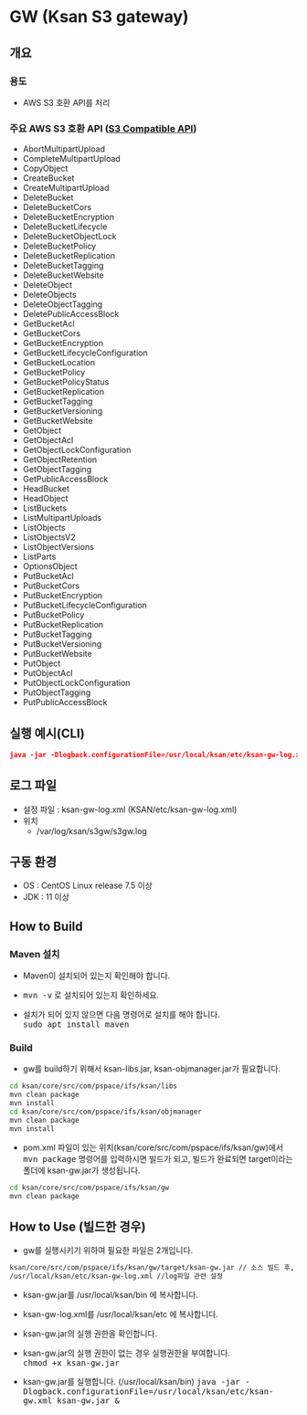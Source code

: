 # GW (Ksan S3 gateway)

## 개요

### 용도
* AWS S3 호환 API를 처리

### 주요 AWS S3 호환 API ([S3 Compatible API](docs/s3-compatible-api.pdf))
* AbortMultipartUpload
* CompleteMultipartUpload
* CopyObject
* CreateBucket
* CreateMultipartUpload
* DeleteBucket
* DeleteBucketCors
* DeleteBucketEncryption
* DeleteBucketLifecycle
* DeleteBucketObjectLock
* DeleteBucketPolicy
* DeleteBucketReplication
* DeleteBucketTagging
* DeleteBucketWebsite
* DeleteObject
* DeleteObjects
* DeleteObjectTagging
* DeletePublicAccessBlock
* GetBucketAcl
* GetBucketCors
* GetBucketEncryption
* GetBucketLifecycleConfiguration
* GetBucketLocation
* GetBucketPolicy
* GetBucketPolicyStatus
* GetBucketReplication
* GetBucketTagging
* GetBucketVersioning
* GetBucketWebsite
* GetObject
* GetObjectAcl
* GetObjectLockConfiguration
* GetObjectRetention
* GetObjectTagging
* GetPublicAccessBlock
* HeadBucket
* HeadObject
* ListBuckets
* ListMultipartUploads
* ListObjects
* ListObjectsV2
* ListObjectVersions
* ListParts
* OptionsObject
* PutBucketAcl
* PutBucketCors
* PutBucketEncryption
* PutBucketLifecycleConfiguration
* PutBucketPolicy
* PutBucketReplication
* PutBucketTagging
* PutBucketVersioning
* PutBucketWebsite
* PutObject
* PutObjectAcl
* PutObjectLockConfiguration
* PutObjectTagging
* PutPublicAccessBlock

## 실행 예시(CLI)
```json
java -jar -Dlogback.configurationFile=/usr/local/ksan/etc/ksan-gw-log.xml ksan-gw.jar &
```

## 로그 파일
* 설정 파일 : ksan-gw-log.xml (KSAN/etc/ksan-gw-log.xml)
* 위치
  * /var/log/ksan/s3gw/s3gw.log

## 구동 환경

* OS : CentOS Linux release 7.5 이상
* JDK : 11 이상

## How to Build

### Maven 설치
* Maven이 설치되어 있는지 확인해야 합니다.

* <kbd>mvn -v</kbd> 로 설치되어 있는지 확인하세요.

* 설치가 되어 있지 않으면 다음 명령어로 설치를 해야 합니다. <br> 
<kbd>sudo apt install maven</kbd>

### Build
* gw를 build하기 위해서 ksan-libs.jar, ksan-objmanager.jar가 필요합니다. 
```bash
cd ksan/core/src/com/pspace/ifs/ksan/libs
mvn clean package
mvn install
cd ksan/core/src/com/pspace/ifs/ksan/objmanager
mvn clean package
mvn install
```
* pom.xml 파일이 있는 위치(ksan/core/src/com/pspace/ifs/ksan/gw)에서 <kbd>mvn package</kbd> 명령어를 입력하시면 빌드가 되고, 빌드가 완료되면 target이라는 폴더에 ksan-gw.jar가 생성됩니다.
```bash
cd ksan/core/src/com/pspace/ifs/ksan/gw
mvn clean package
```

## How to Use (빌드한 경우)

* gw를 실행시키기 위하여 필요한 파일은 2개입니다.
```bash
ksan/core/src/com/pspace/ifs/ksan/gw/target/ksan-gw.jar // 소스 빌드 후, 생성된 실행 파일	
/usr/local/ksan/etc/ksan-gw-log.xml //log파일 관련 설정
``` 
* ksan-gw.jar를 /usr/local/ksan/bin 에 복사합니다.
* ksan-gw-log.xml를 /usr/local/ksan/etc 에 복사합니다.

* ksan-gw.jar의 실행 권한을 확인합니다.
 * ksan-gw.jar의 실행 권한이 없는 경우 실행권한을 부여합니다. <br>
 <kbd>chmod +x ksan-gw.jar</kbd>
 
* ksan-gw.jar를 실행합니다. (/usr/local/ksan/bin)
<kbd>java -jar -Dlogback.configurationFile=/usr/local/ksan/etc/ksan-gw.xml ksan-gw.jar &</kbd>
